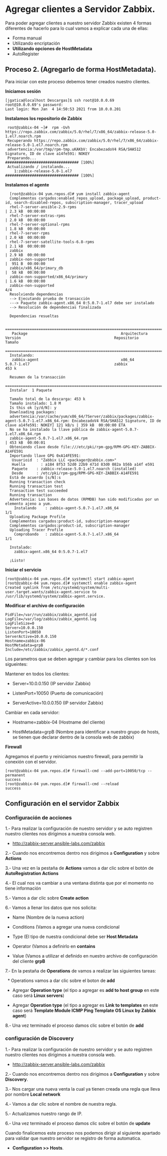 # Agregar clientes a Servidor Zabbix.

Para poder agregar clientes a nuestro servidor Zabbix existen 4 formas diferentes de hacerlo para lo cual vamos a explicar cada una de ellas:

  * Forma manual
  * Utilizando encriptación
  * **Utilizando opciones de HostMetadata**
  * AutoRegister
  
  
## Proceso 2. (Agregarlo de forma HostMetadata).

Para iniciar con este proceso debemos tener creados nuestro clientes.

**Iniciamos sesión**

    [jgatica@localhost Descargas]$ ssh root@10.0.0.69
    root@10.0.0.69's password: 
    Last login: Mon Jan  4 14:50:53 2021 from 10.0.0.201

**Instalamos los repositorio de Zabbix**

     root@zabbix-04 ~]#  rpm -Uvh https://repo.zabbix.com/zabbix/5.0/rhel/7/x86_64/zabbix-release-5.0-1.el7.noarch.rpm
     Recuperando https://repo.zabbix.com/zabbix/5.0/rhel/7/x86_64/zabbix-release-5.0-1.el7.noarch.rpm
     advertencia:/var/tmp/rpm-tmp.uKAKbV: EncabezadoV4 RSA/SHA512 Signature, ID de clave a14fe591: NOKEY
     Preparando...                         ################################# [100%]
     Actualizando / instalando...
        1:zabbix-release-5.0-1.el7         ################################# [100%]
        
**Instalamos el agente**

      [root@zabbix-04 yum.repos.d]# yum install zabbix-agent
      Complementos cargados:enabled_repos_upload, package_upload, product-id, search-disabled-repos, subscription-manager, tracer_upload
      rhel-7-server-ansible-2.9-rpms                                                                                                                                          | 2.3 kB  00:00:00     
      rhel-7-server-extras-rpms                                                                                                                                               | 2.0 kB  00:00:00     
      rhel-7-server-optional-rpms                                                                                                                                             | 1.8 kB  00:00:00     
      rhel-7-server-rpms                                                                                                                                                      | 2.0 kB  00:00:00     
      rhel-7-server-satellite-tools-6.8-rpms                                                                                                                                  | 2.1 kB  00:00:00     
      zabbix                                                                                                                                                                  | 2.9 kB  00:00:00     
      zabbix-non-supported                                                                                                                                                    |  951 B  00:00:00     
      zabbix/x86_64/primary_db                                                                                                                                                |  58 kB  00:00:00     
      zabbix-non-supported/x86_64/primary                                                                                                                                     | 1.6 kB  00:00:00     
      zabbix-non-supported                                                                                                                                                                       4/4
      Resolviendo dependencias
      --> Ejecutando prueba de transacción
      ---> Paquete zabbix-agent.x86_64 0:5.0.7-1.el7 debe ser instalado
      --> Resolución de dependencias finalizada

      Dependencias resueltas

      ===============================================================================================================================================================================================
       Package                                          Arquitectura                               Versión                                          Repositorio                                Tamaño
      ===============================================================================================================================================================================================
      Instalando:
       zabbix-agent                                     x86_64                                     5.0.7-1.el7                                      zabbix                                     453 k

      Resumen de la transacción
      ===============================================================================================================================================================================================
      Instalar  1 Paquete

      Tamaño total de la descarga: 453 k
      Tamaño instalado: 1.8 M
      Is this ok [y/d/N]: y
      Downloading packages:
      advertencia:/var/cache/yum/x86_64/7Server/zabbix/packages/zabbix-agent-5.0.7-1.el7.x86_64.rpm: EncabezadoV4 RSA/SHA512 Signature, ID de clave a14fe591: NOKEY] 121 kB/s | 359 kB  00:00:00 ETA 
      No se ha instalado la llave pública de zabbix-agent-5.0.7-1.el7.x86_64.rpm 
      zabbix-agent-5.0.7-1.el7.x86_64.rpm                                                                                                                                     | 453 kB  00:00:01     
      Obteniendo clave desde file:///etc/pki/rpm-gpg/RPM-GPG-KEY-ZABBIX-A14FE591
      Importando llave GPG 0xA14FE591:
       Usuarioid  : "Zabbix LLC <packager@zabbix.com>"
       Huella       : a184 8f53 52d0 22b9 471d 83d0 082a b56b a14f e591
       Paquete    : zabbix-release-5.0-1.el7.noarch (installed)
       Desde      : /etc/pki/rpm-gpg/RPM-GPG-KEY-ZABBIX-A14FE591
      Está de acuerdo [s/N]:s
      Running transaction check
      Running transaction test
      Transaction test succeeded
      Running transaction
      Advertencia: Las bases de datos (RPMDB) han sido modificadas por un elemento ajeno a yum.
        Instalando    : zabbix-agent-5.0.7-1.el7.x86_64                                                                                                                                          1/1 
      Uploading Package Profile
      Complementos cargados:product-id, subscription-manager
      Complementos cargados:product-id, subscription-manager
      Uploading Tracer Profile
        Comprobando   : zabbix-agent-5.0.7-1.el7.x86_64                                                                                                                                          1/1 

      Instalado:
        zabbix-agent.x86_64 0:5.0.7-1.el7                                                                                                                                                            

      ¡Listo!
 

**Iniciar el servicio**

    [root@zabbix-04 yum.repos.d]# systemctl start zabbix-agent
    [root@zabbix-04 yum.repos.d]# systemctl enable zabbix-agent
    Created symlink from /etc/systemd/system/multi-user.target.wants/zabbix-agent.service to /usr/lib/systemd/system/zabbix-agent.service.
    

**Modificar el archivo de configuración**

    PidFile=/var/run/zabbix/zabbix_agentd.pid
    LogFile=/var/log/zabbix/zabbix_agentd.log
    LogFileSize=0
    Server=10.0.0.150
    ListenPort=10050
    ServerActive=10.0.0.150
    Hostname=zabbix-06
    HostMetadata=grpB
    Include=/etc/zabbix/zabbix_agentd.d/*.conf

Los parametros que se deben agregar y cambiar para los clientes son los sigueintes:

Mantener en todos los clientes:

* Server=10.0.0.150 (IP servidor Zabbix)

* ListenPort=10050 (Puerto de comunicación)

* ServerActive=10.0.0.150 (IP servidor Zabbix)

Cambiar en cada servidor:

* Hostname=zabbix-04 (Hostname del cliente)

* HostMetadata=grpB (Nombre para identificar a nuestro grupo de hosts, se tienen que declarar dentro de la consola web de zabbix)

**Firewall** 

Agregamos el puerto y reiniciamos nuestro firewall, para permitir la conexión con el servidor.

    [root@zabbix-04 yum.repos.d]# firewall-cmd --add-port=10050/tcp --permanent
    success
    [root@zabbix-04 yum.repos.d]# firewall-cmd --reload
    success

## Configuración en el servidor Zabbix


### Configuración de acciones 

1.- Para realizar la configuración de nuestro servidor y se auto registren nuestro clientes nos dirigimos a nuestra consola web.
    
  * http://zabbix-server.ansible-labs.com/zabbix

2.- Cuando nos encontremos dentro nos dirigimos a **Configuration** y sobre **Actions**

3.- Una vez en la pestaña de **Actions** vamos a dar clic sobre el botón de **AutoRegistration Actions**

4.- El cual nos va cambiar a una ventana distinta que por el momento no tiene información

5.- Vamos a dar clic sobre **Create action**

6.- Vamos a llenar los datos que nos solicita:

  * Name (Nombre de la nueva action)
  
  * Conditions (Vamos a agregar una nueva condicional
   
  * Type (El tipo de nuestra condicional debe ser **Host Metadata**
 
  * Operator (Vamos a definirlo en **contains**
 
  * Value (Vamos a utilizar el definido en nuestro archivo de configuración del cliente **grpB**

7.- En la pestaña de **Operations** de vamos a realizar las siguientes tareas:

  * Operations vamos a dar clic sobre el boton de **add**
  
  * Agregar **Operation type** (el tipo a agregar es **add to host group** en este caso será **Linux servers**)
  
  * Agregar **Operation type** (el tipo a agregar es **Link to templates** en este caso será **Template Module ICMP Ping Template OS Linux by Zabbix agent**)
  

8.- Una vez terminado el proceso damos clic sobre el botón de **add**


### configuración de Discovery

1.- Para realizar la configuración de nuestro servidor y se auto registren nuestro clientes nos dirigimos a nuestra consola web.
  
  * http://zabbix-server.ansible-labs.com/zabbix

2.- Cuando nos encontremos dentro nos dirigimos a **Configuration** y sobre **Discovery**.

3.- Nos cargar una nueva venta la cual ya tienen creada una regla que lleva por nombre **Local network**

4.- Vamos a dar clic sobre el nombre de nuestra regla.

5.- Actualizamos nuestro rango de IP.

6.- Una vez terminado el proceso damos clic sobre el botón de **update**


Cuando finalicemos este proceso nos podemos dirigir al siguiente apartado para validar que nuestro servidor se registro de forma automatica.

* **Configuration >> Hosts**.
